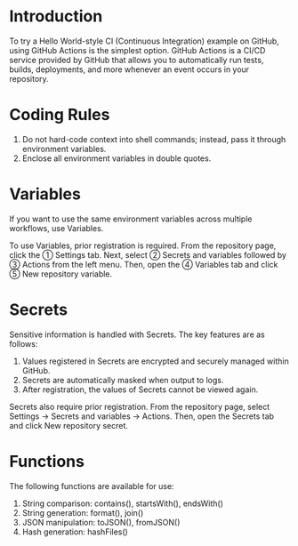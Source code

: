 # Introduction
To try a Hello World-style CI (Continuous Integration) example on GitHub, using GitHub Actions is the simplest option. GitHub Actions is a CI/CD service provided by GitHub that allows you to automatically run tests, builds, deployments, and more whenever an event occurs in your repository.

# Coding Rules
1. Do not hard-code context into shell commands; instead, pass it through environment variables.
2. Enclose all environment variables in double quotes.

# Variables
If you want to use the same environment variables across multiple workflows, use Variables.

To use Variables, prior registration is required. From the repository page, click the ① Settings tab. Next, select ② Secrets and variables followed by ③ Actions from the left menu. Then, open the ④ Variables tab and click ⑤ New repository variable.

# Secrets
Sensitive information is handled with Secrets. The key features are as follows:

1. Values registered in Secrets are encrypted and securely managed within GitHub.
2. Secrets are automatically masked when output to logs.
3. After registration, the values of Secrets cannot be viewed again.

Secrets also require prior registration. From the repository page, select Settings -> Secrets and variables -> Actions. Then, open the Secrets tab and click New repository secret.

# Functions
The following functions are available for use:

1. String comparison: contains(), startsWith(), endsWith()
2. String generation: format(), join()
3. JSON manipulation: toJSON(), fromJSON()
4. Hash generation: hashFiles()







